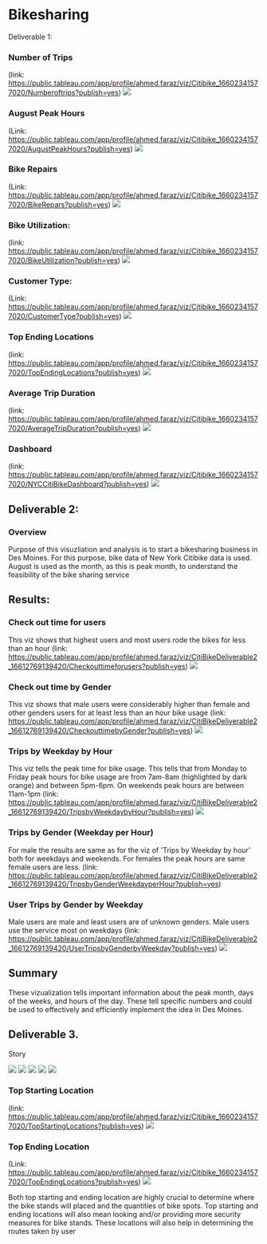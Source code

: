 # Bikesharing

Deliverable 1: 


### Number of Trips
(link: https://public.tableau.com/app/profile/ahmed.faraz/viz/Citibike_16602341577020/Numberoftrips?publish=yes)
![](Resources/Number%20of%20Trips.png)

### August Peak Hours
(Link: https://public.tableau.com/app/profile/ahmed.faraz/viz/Citibike_16602341577020/AugustPeakHours?publish=yes)
![](Resources/August%20Peak%20Hours.png)
### Bike Repairs
(Link: https://public.tableau.com/app/profile/ahmed.faraz/viz/Citibike_16602341577020/BikeRepars?publish=yes) 
![](Resources/Bike%20Repairs.png)

### Bike Utilization: 
(link: https://public.tableau.com/app/profile/ahmed.faraz/viz/Citibike_16602341577020/BikeUtilization?publish=yes)
![](Resources/Bike%20Utilization.png)

### Customer Type: 
(Link: https://public.tableau.com/app/profile/ahmed.faraz/viz/Citibike_16602341577020/CustomerType?publish=yes) 
![](Resources/Customer%20Type.png)

### Top Ending Locations
(link: https://public.tableau.com/app/profile/ahmed.faraz/viz/Citibike_16602341577020/TopEndingLocations?publish=yes)
![](Resources/Top%20Ending%20Location.png)

### Average Trip Duration
(link: https://public.tableau.com/app/profile/ahmed.faraz/viz/Citibike_16602341577020/AverageTripDuration?publish=yes)
![](Resources/Average%20Trip%20Duration.png)

### Dashboard
(link: https://public.tableau.com/app/profile/ahmed.faraz/viz/Citibike_16602341577020/NYCCitiBikeDashboard?publish=yes)
![](Resources/NYC%20Citibike%20Dashboard.png)

## Deliverable 2: 
### Overview 
Purpose of this visuzliation and analysis is to start a bikesharing business in Des Moines. For this purpose, bike data of New York Citibike data is used. 
August is used as the month, as this is peak month, to understand the feasibility of the bike sharing service 

## Results:

### Check out time for users
This viz shows that highest users and most users rode the bikes for less than an hour
(link: https://public.tableau.com/app/profile/ahmed.faraz/viz/CitiBikeDeliverable2_16612769139420/Checkouttimeforusers?publish=yes)
![](Resources/Checkout%20time%20for%20Users.png)

### Check out time by Gender
This viz shows that male users were considerably higher than female and other genders users for at least less than an hour bike usage
(link: https://public.tableau.com/app/profile/ahmed.faraz/viz/CitiBikeDeliverable2_16612769139420/CheckouttimebyGender?publish=yes)
![](Resources/Checkout%20time%20by%20Gender.png)

### Trips by Weekday by Hour
This viz tells the peak time for bike usage. This tells that from Monday to Friday peak hours for bike usage are from 7am-8am (highlighted by dark orange) and between 5pm-6pm. On weekends peak hours are between 11am-1pm 
(link: https://public.tableau.com/app/profile/ahmed.faraz/viz/CitiBikeDeliverable2_16612769139420/TripsbyWeekdaybyHour?publish=yes)
![](Resources/Trips%20by%20Weekday%20by%20Hours.png)

### Trips by Gender (Weekday per Hour)
For male the results are same as for the viz of 'Trips by Weekday by hour' both for weekdays and weekends. For females the peak hours are same female users are less.
(link: https://public.tableau.com/app/profile/ahmed.faraz/viz/CitiBikeDeliverable2_16612769139420/TripsbyGenderWeekdayperHour?publish=yes)


### User Trips by Gender by Weekday
Male users are male and least users are of unknown genders. 
Male users use the service most on weekdays 
(link: https://public.tableau.com/app/profile/ahmed.faraz/viz/CitiBikeDeliverable2_16612769139420/UserTripsbyGenderbyWeekday?publish=yes)
![](Resources/User%20Trips%20by%20Gender%20by%20Weekday.png)

## Summary
These vizualization tells important information about the peak month, days of the weeks, and hours of the day.
These tell specific numbers and could be used to effectively and efficiently implement the idea in Des Moines. 

## Deliverable 3.

Story 

![](Resources/story%201.png)
![](Resources/story%202.png)
![](Resources/story%203.png)
![](Resources/story%204.png)
![](Resources/story%205.png)

### Top Starting Location 
(link: https://public.tableau.com/app/profile/ahmed.faraz/viz/Citibike_16602341577020/TopStartingLocations?publish=yes) 
![](Resources/Top%20Starting%20location.png)

### Top Ending Location
(Link: https://public.tableau.com/app/profile/ahmed.faraz/viz/Citibike_16602341577020/TopEndingLocations?publish=yes) 
![](Resources/Top%20Ending%20Location.png)

Both top starting and ending location are highly crucial to determine where the bike stands will placed and the quantities of bike spots. 
Top starting and ending locations will also mean looking and/or providing more security measures for bike stands. 
These locations will also help in determining the routes taken by user
